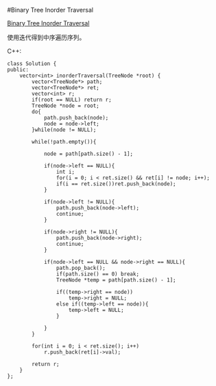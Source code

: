 ﻿#Binary Tree Inorder Traversal

[Binary Tree Inorder Traversal](https://leetcode.com/problems/binary-tree-inorder-traversal/ "Binary Tree Inorder Traversal")

使用迭代得到中序遍历序列。

C++:

    class Solution {
    public:
        vector<int> inorderTraversal(TreeNode *root) {
            vector<TreeNode*> path;
            vector<TreeNode*> ret;
            vector<int> r;
            if(root == NULL) return r;
            TreeNode *node = root;
            do{
                path.push_back(node);
                node = node->left;
            }while(node != NULL);
    
            while(!path.empty()){
    
                node = path[path.size() - 1];
    
                if(node->left == NULL){
                    int i;
                    for(i = 0; i < ret.size() && ret[i] != node; i++);
                    if(i == ret.size())ret.push_back(node);
                }
    
                if(node->left != NULL){
                    path.push_back(node->left);
                    continue;
                }
    
                if(node->right != NULL){
                    path.push_back(node->right);
                    continue;
                }
    
                if(node->left == NULL && node->right == NULL){
                    path.pop_back();
                    if(path.size() == 0) break;
                    TreeNode *temp = path[path.size() - 1];
    
                    if((temp->right == node))
                        temp->right = NULL;
                    else if((temp->left == node)){
                        temp->left = NULL;
                    }
    
                }
            }
    
            for(int i = 0; i < ret.size(); i++)
                r.push_back(ret[i]->val);
    
            return r;
        }
    };